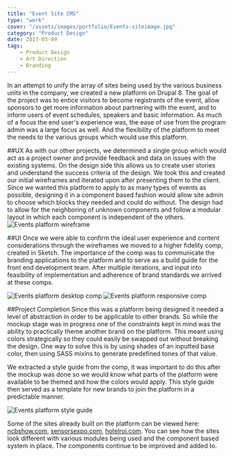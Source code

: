 ```yaml
---
title: "Event Site CMS"
type: "work"
cover: "/assets/images/portfolio/Events-siteimage.jpg"
category: "Product Design"
date: 2017-03-09
tags:
    - Product Design
    - Art Direction
    - Branding
---
```

In an attempt to unify the array of sites being used by the various business units in the company, we created a new platform on Drupal 8. The goal of the project was to entice visitors to become registrants of the event, allow sponsors to get more information about partnering with the event, and to inform users of event schedules, speakers and basic information. As much of a focus the end user's experience was, the ease of use from the program admin was a large focus as well. And the flexibility of the platform to meet the needs to the various groups which would use this platform. 

##UX
As with our other projects, we determined a single group which would act as a project owner and provide feedback and data on issues with the existing systems. On the design side this allows us to create user stories and understand the success criteria of the design. We took this and created our initial wireframes and iterated upon after presenting them to the client. Since we wanted this platform to apply to as many types of events as possible, designing it in a component based fashion would allow site admin to choose which blocks they needed and could do without. The design had to allow for the neighboring of unknown components and follow a modular layout in which each component is independent of the others.
![Events platform wireframe](/assets/images/portfolio/Events-wireframe.jpg)

##UI
Once we were able to confirm the ideal user experience and content considerations through the wireframes we moved to a higher fidelity comp, created in Sketch. The importance of the comp was to communicate the branding applications to the platform and to serve as a build guide for the front end development team. After multiple iterations, and input into feasibility of implementation and adherence of brand standards we arrived at these comps. 

![Events platform desktop comp](/assets/images/portfolio/Events-desktop-1489093977.jpg)
![Events platform responsive comp](/assets/images/portfolio/Events-responsive.jpg)

##Project Completion
Since this was a platform being designed it needed a level of abstraction in order to be applicable to other brands. So while the mockup stage was in progress one of the constraints kept in mind was the ability to practically theme another brand on the platform. This meant using colors strategically so they could easily be swapped out without breaking the design. One way to solve this is by using shades of an inputted base color, then using SASS mixins to generate predefined tones of that value. 

We extracted a style guide from the comp, it was important to do this after the mockup was done so we would know what parts of the platform were available to be themed and how the colors would apply. This style guide then served as a template for new brands to join the platform in a predictable manner. 

![Events platform style guide](/assets/images/portfolio/Events-styleguide.jpg)

Some of the sites already built on the platform can be viewed here: [ncbshow.com](http://www.ncbshow.com/), [sensorsexpo.com](http://www.sensorsexpo.com/), [hotelroi.com](http://www.hotelroi.com/). You can see how the sites look different with various modules being used and the component based system in place. The components continue to be improved and added to.